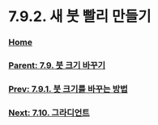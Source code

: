 # 7.9.2. 새 붓 빨리 만들기

### [Home](./00-home.md)
### [Parent: 7.9. 붓 크기 바꾸기](./07-09-00-changing-brush-size.md)
### [Prev: 7.9.1. 붓 크기를 바꾸는 방법](./07-09-01-how-to-change-the-size-of-a-brush.md)
### [Next: 7.10. 그라디언트](./07-10-gradients.md)

